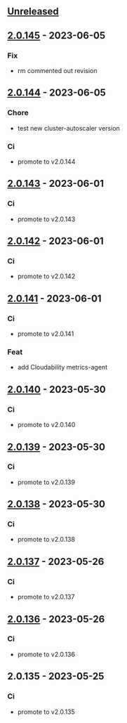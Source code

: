 <a name="unreleased"></a>
## [Unreleased]


<a name="2.0.145"></a>
## [2.0.145] - 2023-06-05
### Fix
- rm commented out revision


<a name="2.0.144"></a>
## [2.0.144] - 2023-06-05
### Chore
- test new cluster-autoscaler version

### Ci
- promote to v2.0.144


<a name="2.0.143"></a>
## [2.0.143] - 2023-06-01
### Ci
- promote to v2.0.143


<a name="2.0.142"></a>
## [2.0.142] - 2023-06-01
### Ci
- promote to v2.0.142


<a name="2.0.141"></a>
## [2.0.141] - 2023-06-01
### Ci
- promote to v2.0.141

### Feat
- add Cloudability metrics-agent


<a name="2.0.140"></a>
## [2.0.140] - 2023-05-30
### Ci
- promote to v2.0.140


<a name="2.0.139"></a>
## [2.0.139] - 2023-05-30
### Ci
- promote to v2.0.139


<a name="2.0.138"></a>
## [2.0.138] - 2023-05-30
### Ci
- promote to v2.0.138


<a name="2.0.137"></a>
## [2.0.137] - 2023-05-26
### Ci
- promote to v2.0.137


<a name="2.0.136"></a>
## [2.0.136] - 2023-05-26
### Ci
- promote to v2.0.136


<a name="2.0.135"></a>
## 2.0.135 - 2023-05-25
### Ci
- promote to v2.0.135


[Unreleased]: https://gitlab.industrysoftware.automation.siemens.com/caas-ops/fleet/aws-usea1-qa-qa/compare/2.0.145...HEAD
[2.0.145]: https://gitlab.industrysoftware.automation.siemens.com/caas-ops/fleet/aws-usea1-qa-qa/compare/2.0.144...2.0.145
[2.0.144]: https://gitlab.industrysoftware.automation.siemens.com/caas-ops/fleet/aws-usea1-qa-qa/compare/2.0.143...2.0.144
[2.0.143]: https://gitlab.industrysoftware.automation.siemens.com/caas-ops/fleet/aws-usea1-qa-qa/compare/2.0.142...2.0.143
[2.0.142]: https://gitlab.industrysoftware.automation.siemens.com/caas-ops/fleet/aws-usea1-qa-qa/compare/2.0.141...2.0.142
[2.0.141]: https://gitlab.industrysoftware.automation.siemens.com/caas-ops/fleet/aws-usea1-qa-qa/compare/2.0.140...2.0.141
[2.0.140]: https://gitlab.industrysoftware.automation.siemens.com/caas-ops/fleet/aws-usea1-qa-qa/compare/2.0.139...2.0.140
[2.0.139]: https://gitlab.industrysoftware.automation.siemens.com/caas-ops/fleet/aws-usea1-qa-qa/compare/2.0.138...2.0.139
[2.0.138]: https://gitlab.industrysoftware.automation.siemens.com/caas-ops/fleet/aws-usea1-qa-qa/compare/2.0.137...2.0.138
[2.0.137]: https://gitlab.industrysoftware.automation.siemens.com/caas-ops/fleet/aws-usea1-qa-qa/compare/2.0.136...2.0.137
[2.0.136]: https://gitlab.industrysoftware.automation.siemens.com/caas-ops/fleet/aws-usea1-qa-qa/compare/2.0.135...2.0.136
